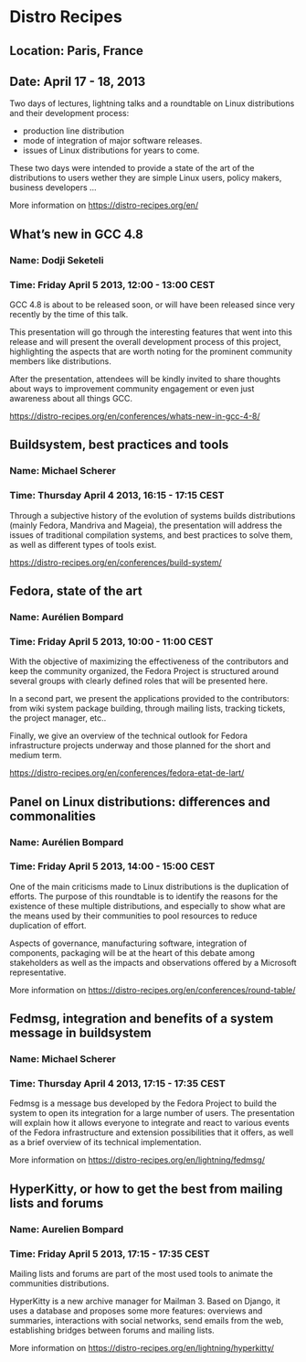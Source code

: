 # Distro Recipes
## Location: Paris, France
## Date: April 17 - 18, 2013

Two days of lectures, lightning talks and a roundtable on Linux distributions and their development process:

* production line distribution
* mode of integration of major software releases.
* issues of Linux distributions for years to come.

These two days were intended to provide a state of the art of the distributions to users wether they are simple
Linux users, policy makers, business developers …

More information on <https://distro-recipes.org/en/>

## What’s new in GCC 4.8
### Name: Dodji Seketeli
### Time: Friday April 5 2013, 12:00 - 13:00 CEST

GCC 4.8 is about to be released soon, or will have been released since
very recently by the time of this talk.

This presentation will go through the interesting features that went
into this release and will present the overall development process of
this project, highlighting the aspects that are worth noting for the
prominent community members like distributions.

After the presentation, attendees will be kindly invited to share
thoughts about ways to improvement community engagement or even just
awareness about all things GCC.

<https://distro-recipes.org/en/conferences/whats-new-in-gcc-4-8/>

## Buildsystem, best practices and tools
### Name: Michael Scherer
### Time: Thursday April 4 2013, 16:15 - 17:15 CEST

Through a subjective history of the evolution of systems builds distributions
(mainly Fedora, Mandriva and Mageia), the presentation will address the issues
of traditional compilation systems, and best practices to solve them, as well
as different types of tools exist.

<https://distro-recipes.org/en/conferences/build-system/>

## Fedora, state of the art
### Name: Aurélien Bompard
### Time: Friday April 5 2013, 10:00 - 11:00 CEST

With the objective of maximizing the effectiveness of the contributors and keep
the community organized, the Fedora Project is structured around several groups
with clearly defined roles that will be presented here.

In a second part, we present the applications provided to the contributors: from
wiki system package building, through mailing lists, tracking tickets, the
project manager, etc..

Finally, we give an overview of the technical outlook for Fedora infrastructure
projects underway and those planned for the short and medium term.

<https://distro-recipes.org/en/conferences/fedora-etat-de-lart/>

## Panel on Linux distributions: differences and commonalities
### Name: Aurélien Bompard
### Time: Friday April 5 2013, 14:00 - 15:00 CEST

One of the main criticisms made to Linux distributions is the duplication of efforts.
The purpose of this roundtable is to identify the reasons for the existence of these
multiple distributions, and especially to show what are the means used by their
communities to pool resources to reduce duplication of effort.

Aspects of governance, manufacturing software, integration of components, packaging
will be at the heart of this debate among stakeholders as well as the impacts and
observations offered by a Microsoft representative.

More information on <https://distro-recipes.org/en/conferences/round-table/>

## Fedmsg, integration and benefits of a system message in buildsystem
### Name: Michael Scherer
### Time: Thursday April 4 2013, 17:15 - 17:35 CEST

Fedmsg is a message bus developed by the Fedora Project to build the system to open its
integration for a large number of users. The presentation will explain how it allows
everyone to integrate and react to various events of the Fedora infrastructure and
extension possibilities that it offers, as well as a brief overview of its technical
implementation.

More information on <https://distro-recipes.org/en/lightning/fedmsg/>

## HyperKitty, or how to get the best from mailing lists and forums
### Name: Aurelien Bompard
### Time: Friday April 5 2013, 17:15 - 17:35 CEST

Mailing lists and forums are part of the most used tools to animate the communities distributions.

HyperKitty is a new archive manager for Mailman 3. Based on Django, it uses a database and proposes
some more features: overviews and summaries, interactions with social networks, send emails from
the web, establishing bridges between forums and mailing lists.

More information on <https://distro-recipes.org/en/lightning/hyperkitty/>

